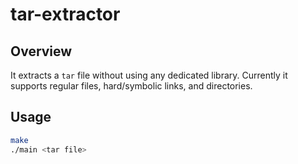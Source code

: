 # tar-extractor

## Overview

It extracts a `tar` file without using any dedicated library. Currently it supports regular files, hard/symbolic links, and directories.

## Usage

```sh
make
./main <tar file>
```
